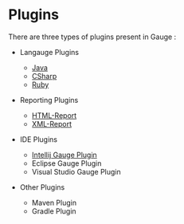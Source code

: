# Plugins

There are three types of plugins present in Gauge :
* Langauge Plugins
    - [Java](java.md)
    - [CSharp](csharp.md)
    - [Ruby](ruby.md)

* Reporting Plugins
    - [HTML-Report](html-report.md)
    - [XML-Report](xml-report.md)

* IDE Plugins
    - [Intellij Gauge Plugin](intellij_gauge_plugin.md)
    - Eclipse Gauge Plugin
    - Visual Studio Gauge Plugin

* Other Plugins
    - Maven Plugin
    - Gradle Plugin
